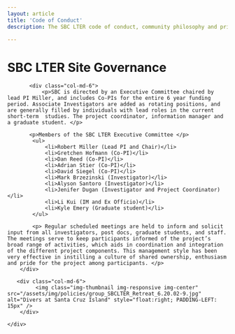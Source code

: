 ```yaml
---
layout: article
title: 'Code of Conduct'
description: The SBC LTER code of conduct, community philosophy and privacy policies described.

---
```


<h1>SBC LTER Site Governance</h1>
	
<!-- how to col: individual articles can vary the col widths; for full-width total should = 12. 
	col-md scales up (med to large desktops), and automatically stacks on phones and tablets (within the row). -->


<div id="main-container">
	<div class="row">


	       <div class="col-md-6">
			   <p>SBC is directed by an Executive Committee chaired by lead PI Miller, and includes Co-PIs for the entire 6 year funding period. Associate Investigators are added as rotating positions, and are generally filled by individuals with lead roles in the current short-term  studies. The project coordinator, information manager and a graduate student. </p>
			   
           <p>Members of the SBC LTER Executive Committee </p>
            <ul>
                <li>Robert Miller (Lead PI and Chair)</li>
                <li>Gretchen Hofmann (Co-PI)</li>
                <li>Dan Reed (Co-PI)</li>
                <li>Adrian Stier (Co-PI)</li>
                <li>David Siegel (Co-PI)</li>
                <li>Mark Brzezinski (Investigator)</li>
                <li>Alyson Santoro (Investigator)</li>
                <li>Jenifer Dugan (Investigator and Project Coordinator)</li>
                <li>Li Kui (IM and Ex Officio)</li>
                <li>Kyle Emery (Graduate student)</li>				
            </ul>
			
			<p> Regular scheduled meetings are held to inform and solicit input from all investigators, post docs, graduate students, and staff. The meetings serve to keep participants informed of the project’s broad range of activities, which aids in coordination and integration of the different project components. This management style has been very effective in instilling a culture of shared ownership, enthusiasm and pride for the project among participants. </p>
        </div>

       <div class="col-md-6">
             <img class="img-thumbnail img-responsive img-center" src="/assets/img/policies/group_SBCLTER_Retreat_6.20.02-9.jpg"  alt="Divers at Santa Cruz Island" style="float:right; PADDING-LEFT: 15px" />    
        </div>  
     
    </div>
</div>